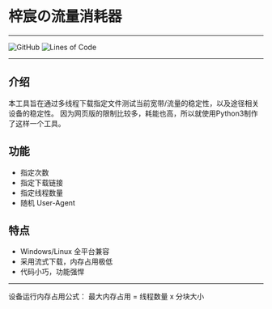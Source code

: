 # 梓宸の流量消耗器

---

![GitHub](https://img.shields.io/github/license/zi-c/DataConsumer?style=flat-square)
![Lines of Code](https://tokei.rs/b1/github/zi-c/DataConsumer?category=code&label=Lines%20of%20Code&style=flat-square)

---

## 介绍
本工具旨在通过多线程下载指定文件测试当前宽带/流量的稳定性，以及途径相关设备的稳定性。
因为网页版的限制比较多，耗能也高，所以就使用Python3制作了这样一个工具。

## 功能
- 指定次数
- 指定下载链接
- 指定线程数量
- 随机 User-Agent

## 特点
- Windows/Linux 全平台兼容
- 采用流式下载，内存占用极低
- 代码小巧，功能强悍

---

设备运行内存占用公式：
最大内存占用 = 线程数量 x 分块大小
